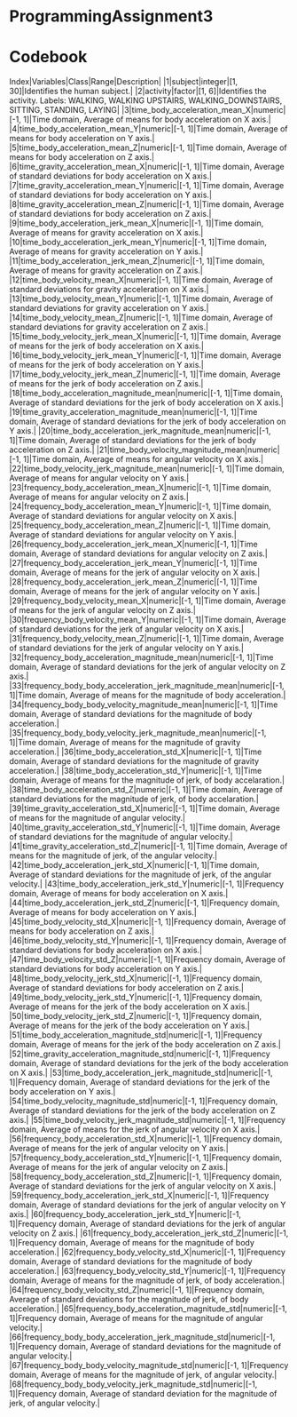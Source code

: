 # ProgrammingAssignment3

# Codebook
Index|Variables|Class|Range|Description|
|1|subject|integer|[1, 30]|Identifies the human subject.|
|2|activity|factor|[1, 6]|Identifies the activity. Labels: WALKING, WALKING UPSTAIRS, WALKING_DOWNSTAIRS, SITTING, STANDING, LAYING|
|3|time_body_acceleration_mean_X|numeric|[-1, 1]|Time domain, Average of means for body acceleration on X axis.|
|4|time_body_acceleration_mean_Y|numeric|[-1, 1]|Time domain, Average of means for body acceleration on Y axis.|
|5|time_body_acceleration_mean_Z|numeric|[-1, 1]|Time domain, Average of means for body acceleration on Z axis.|
|6|time_gravity_acceleration_mean_X|numeric|[-1, 1]|Time domain, Average of standard deviations for body acceleration on X axis.|
|7|time_gravity_acceleration_mean_Y|numeric|[-1, 1]|Time domain, Average of standard deviations for body acceleration on Y axis.|
|8|time_gravity_acceleration_mean_Z|numeric|[-1, 1]|Time domain, Average of standard deviations for body acceleration on Z axis.|
|9|time_body_acceleration_jerk_mean_X|numeric|[-1, 1]|Time domain, Average of means for gravity acceleration on X axis.|
|10|time_body_acceleration_jerk_mean_Y|numeric|[-1, 1]|Time domain, Average of means for gravity acceleration on Y axis.|
|11|time_body_acceleration_jerk_mean_Z|numeric|[-1, 1]|Time domain, Average of means for gravity acceleration on Z axis.|
|12|time_body_velocity_mean_X|numeric|[-1, 1]|Time domain, Average of standard deviations for gravity acceleration on X axis.|
|13|time_body_velocity_mean_Y|numeric|[-1, 1]|Time domain, Average of standard deviations for gravity acceleration on Y axis.|
|14|time_body_velocity_mean_Z|numeric|[-1, 1]|Time domain, Average of standard deviations for gravity acceleration on Z axis.|
|15|time_body_velocity_jerk_mean_X|numeric|[-1, 1]|Time domain, Average of means for the jerk of body acceleration on X axis.|
|16|time_body_velocity_jerk_mean_Y|numeric|[-1, 1]|Time domain, Average of means for the jerk of body acceleration on Y axis.|
|17|time_body_velocity_jerk_mean_Z|numeric|[-1, 1]|Time domain, Average of means for the jerk of body acceleration on Z axis.|
|18|time_body_acceleration_magnitude_mean|numeric|[-1, 1]|Time domain, Average of standard deviations for the jerk of body acceleration on X axis.|
|19|time_gravity_acceleration_magnitude_mean|numeric|[-1, 1]|Time domain, Average of standard deviations for the jerk of body acceleration on Y axis.|
|20|time_body_acceleration_jerk_magnitude_mean|numeric|[-1, 1]|Time domain, Average of standard deviations for the jerk of body acceleration on Z axis.|
|21|time_body_velocity_magnitude_mean|numeric|[-1, 1]|Time domain, Average of means for angular velocity on X axis.|
|22|time_body_velocity_jerk_magnitude_mean|numeric|[-1, 1]|Time domain, Average of means for angular velocity on Y axis.|
|23|frequency_body_acceleration_mean_X|numeric|[-1, 1]|Time domain, Average of means for angular velocity on Z axis.|
|24|frequency_body_acceleration_mean_Y|numeric|[-1, 1]|Time domain, Average of standard deviations for angular velocity on X axis.|
|25|frequency_body_acceleration_mean_Z|numeric|[-1, 1]|Time domain, Average of standard deviations for angular velocity on Y axis.|
|26|frequency_body_acceleration_jerk_mean_X|numeric|[-1, 1]|Time domain, Average of standard deviations for angular velocity on Z axis.|
|27|frequency_body_acceleration_jerk_mean_Y|numeric|[-1, 1]|Time domain, Average of means for the jerk of angular velocity on X axis.|
|28|frequency_body_acceleration_jerk_mean_Z|numeric|[-1, 1]|Time domain, Average of means for the jerk of angular velocity on Y axis.|
|29|frequency_body_velocity_mean_X|numeric|[-1, 1]|Time domain, Average of means for the jerk of angular velocity on Z axis.|
|30|frequency_body_velocity_mean_Y|numeric|[-1, 1]|Time domain, Average of standard deviations for the jerk of angular velocity on X axis.|
|31|frequency_body_velocity_mean_Z|numeric|[-1, 1]|Time domain, Average of standard deviations for the jerk of angular velocity on Y axis.|
|32|frequency_body_acceleration_magnitude_mean|numeric|[-1, 1]|Time domain, Average of standard deviations for the jerk of angular velocity on Z axis.|
|33|frequency_body_body_acceleration_jerk_magnitude_mean|numeric|[-1, 1]|Time domain, Average of means for the magnitude of body acceleration.|
|34|frequency_body_body_velocity_magnitude_mean|numeric|[-1, 1]|Time domain, Average of standard deviations for the magnitude of body acceleration.|
|35|frequency_body_body_velocity_jerk_magnitude_mean|numeric|[-1, 1]|Time domain, Average of means for the magnitude of gravity acceleration.|
|36|time_body_acceleration_std_X|numeric|[-1, 1]|Time domain, Average of standard deviations for the magnitude of gravity acceleration.|
|38|time_body_acceleration_std_Y|numeric|[-1, 1]|Time domain, Average of means for the magnitude of jerk, of body accelaration.|
|38|time_body_acceleration_std_Z|numeric|[-1, 1]|Time domain, Average of standard deviations for the magnitude of jerk, of body accelaration.|
|39|time_gravity_acceleration_std_X|numeric|[-1, 1]|Time domain, Average of means for the magnitude of angular velocity.|
|40|time_gravity_acceleration_std_Y|numeric|[-1, 1]|Time domain, Average of standard deviations for the magnitude of angular velocity.|
|41|time_gravity_acceleration_std_Z|numeric|[-1, 1]|Time domain, Average of means for the magnitude of jerk, of the angular velocity.|
|42|time_body_acceleration_jerk_std_X|numeric|[-1, 1]|Time domain, Average of standard deviations for the magnitude of jerk, of the angular velocity.|
|43|time_body_acceleration_jerk_std_Y|numeric|[-1, 1]|Frequency domain, Average of means for body acceleration on X axis.|
|44|time_body_acceleration_jerk_std_Z|numeric|[-1, 1]|Frequency domain, Average of means for body acceleration on Y axis.|
|45|time_body_velocity_std_X|numeric|[-1, 1]|Frequency domain, Average of means for body acceleration on Z axis.|
|46|time_body_velocity_std_Y|numeric|[-1, 1]|Frequency domain, Average of standard deviations for body acceleration on X axis.|
|47|time_body_velocity_std_Z|numeric|[-1, 1]|Frequency domain, Average of standard deviations for body acceleration on Y axis.|
|48|time_body_velocity_jerk_std_X|numeric|[-1, 1]|Frequency domain, Average of standard deviations for body acceleration on Z axis.|
|49|time_body_velocity_jerk_std_Y|numeric|[-1, 1]|Frequency domain, Average of means for the jerk of the body acceleration on X axis.|
|50|time_body_velocity_jerk_std_Z|numeric|[-1, 1]|Frequency domain, Average of means for the jerk of the body acceleration on Y axis.|
|51|time_body_acceleration_magnitude_std|numeric|[-1, 1]|Frequency domain, Average of means for the jerk of the body acceleration on Z axis.|
|52|time_gravity_acceleration_magnitude_std|numeric|[-1, 1]|Frequency domain, Average of standard deviations for the jerk of the body acceleration on X axis.|
|53|time_body_acceleration_jerk_magnitude_std|numeric|[-1, 1]|Frequency domain, Average of standard deviations for the jerk of the body acceleration on Y axis.|
|54|time_body_velocity_magnitude_std|numeric|[-1, 1]|Frequency domain, Average of standard deviations for the jerk of the body acceleration on Z axis.|
|55|time_body_velocity_jerk_magnitude_std|numeric|[-1, 1]|Frequency domain, Average of means for the jerk of angular velocity on X axis.|
|56|frequency_body_acceleration_std_X|numeric|[-1, 1]|Frequency domain, Average of means for the jerk of angular velocity on Y axis.|
|57|frequency_body_acceleration_std_Y|numeric|[-1, 1]|Frequency domain, Average of means for the jerk of angular velocity on Z axis.|
|58|frequency_body_acceleration_std_Z|numeric|[-1, 1]|Frequency domain, Average of standard deviations for the jerk of angular velocity on X axis.|
|59|frequency_body_acceleration_jerk_std_X|numeric|[-1, 1]|Frequency domain, Average of standard deviations for the jerk of angular velocity on Y axis.|
|60|frequency_body_acceleration_jerk_std_Y|numeric|[-1, 1]|Frequency domain, Average of standard deviations for the jerk of angular velocity on Z axis.|
|61|frequency_body_acceleration_jerk_std_Z|numeric|[-1, 1]|Frequency domain, Average of means for the magnitude of body acceleration.|
|62|frequency_body_velocity_std_X|numeric|[-1, 1]|Frequency domain, Average of standard deviations for the magnitude of body acceleration.|
|63|frequency_body_velocity_std_Y|numeric|[-1, 1]|Frequency domain, Average of means for the magnitude of jerk, of body acceleration.|
|64|frequency_body_velocity_std_Z|numeric|[-1, 1]|Frequency domain, Average of standard deviations for the magnitude of jerk, of body acceleration.|
|65|frequency_body_acceleration_magnitude_std|numeric|[-1, 1]|Frequency domain, Average of means for the magnitude of angular velocity.|
|66|frequency_body_body_acceleration_jerk_magnitude_std|numeric|[-1, 1]|Frequency domain, Average of standard deviations for the magnitude of angular velocity.|
|67|frequency_body_body_velocity_magnitude_std|numeric|[-1, 1]|Frequency domain, Average of means for the magnitude of jerk, of angular velocity.|
|68|frequency_body_body_velocity_jerk_magnitude_std|numeric|[-1, 1]|Frequency domain, Average of standard deviation for the magnitude of jerk, of angular velocity.|

